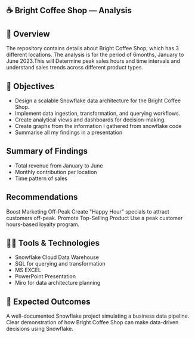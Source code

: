 ## ☕ Bright Coffee Shop — Analysis

## 📖 Overview
The repository contains details about Bright Coffee Shop, which has 3 different locations. The analysis is for the period of 6months, January to June 2023.This will Determine peak sales hours and time intervals and
understand sales trends across different product types.

## 🎯 Objectives
- Design a scalable Snowflake data architecture for the Bright Coffee Shop.
- Implement data ingestion, transformation, and querying workflows.
- Create analytical views and dashboards for decision-making.
- Create graphs from the information I gathered from snowflake code
- Summarise all my findings in a presentation

## Summary of Findings
- Total revenue from January to June
- Monthly contribution per location
- Time pattern of sales

## Recommendations
Boost Marketing Off-Peak
Create "Happy Hour" specials to attract customers off-peak.
Promote Top-Selling Product
Use a peak customer hours-based loyalty program.

## 👩‍💻 Tools & Technologies
- Snowflake Cloud Data Warehouse
- SQL for querying and transformation
- MS EXCEL
- PowerPoint Presentation
- Miro for data architecture planning


## 🏁 Expected Outcomes
A well-documented Snowflake project simulating a business data pipeline.
Clear demonstration of how Bright Coffee Shop can make data-driven decisions using Snowflake.
